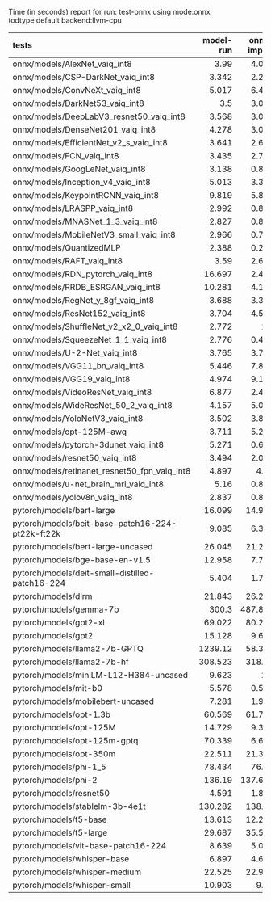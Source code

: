 Time (in seconds) report for run: test-onnx using mode:onnx todtype:default backend:llvm-cpu

| tests                                            |   model-run |   onnx-import |   torch-mlir |   iree-compile |   inference |
|:-------------------------------------------------|------------:|--------------:|-------------:|---------------:|------------:|
| onnx/models/AlexNet_vaiq_int8                    |       3.99  |         4.063 |            0 |          5.099 |       0.448 |
| onnx/models/CSP-DarkNet_vaiq_int8                |       3.342 |         2.241 |            0 |          8.774 |       0.625 |
| onnx/models/ConvNeXt_vaiq_int8                   |       5.017 |         6.493 |            0 |         18.572 |       0.935 |
| onnx/models/DarkNet53_vaiq_int8                  |       3.5   |         3.071 |            0 |          7.593 |       0.652 |
| onnx/models/DeepLabV3_resnet50_vaiq_int8         |       3.568 |         3.015 |            0 |          8.51  |       1.773 |
| onnx/models/DenseNet201_vaiq_int8                |       4.278 |         3.073 |            0 |         27.095 |       0.356 |
| onnx/models/EfficientNet_v2_s_vaiq_int8          |       3.641 |         2.621 |            0 |         18.224 |       0.395 |
| onnx/models/FCN_vaiq_int8                        |       3.435 |         2.765 |            0 |          7.749 |       0.833 |
| onnx/models/GoogLeNet_vaiq_int8                  |       3.138 |         0.894 |            0 |          8.566 |       0.223 |
| onnx/models/Inception_v4_vaiq_int8               |       5.013 |         3.345 |            0 |          8.844 |       0     |
| onnx/models/KeypointRCNN_vaiq_int8               |       9.819 |         5.846 |            0 |          2.017 |       0     |
| onnx/models/LRASPP_vaiq_int8                     |       2.992 |         0.872 |            0 |          9.179 |      10.483 |
| onnx/models/MNASNet_1_3_vaiq_int8                |       2.827 |         0.877 |            0 |          6.852 |       0.166 |
| onnx/models/MobileNetV3_small_vaiq_int8          |       2.966 |         0.757 |            0 |          7.863 |       0.128 |
| onnx/models/QuantizedMLP                         |       2.388 |         0.295 |            0 |          0.964 |       0.072 |
| onnx/models/RAFT_vaiq_int8                       |       3.59  |         2.634 |            0 |          6.02  |       0     |
| onnx/models/RDN_pytorch_vaiq_int8                |      16.697 |         2.454 |            0 |         14.111 |     104.481 |
| onnx/models/RRDB_ESRGAN_vaiq_int8                |      10.281 |         4.128 |            0 |         31.816 |      65.761 |
| onnx/models/RegNet_y_8gf_vaiq_int8               |       3.688 |         3.328 |            0 |         10.912 |       0.537 |
| onnx/models/ResNet152_vaiq_int8                  |       3.704 |         4.515 |            0 |         15.057 |       0.65  |
| onnx/models/ShuffleNet_v2_x2_0_vaiq_int8         |       2.772 |         1.1   |            0 |          5.488 |       0.169 |
| onnx/models/SqueezeNet_1_1_vaiq_int8             |       2.776 |         0.482 |            0 |          4.372 |       0.138 |
| onnx/models/U-2-Net_vaiq_int8                    |       3.765 |         3.734 |            0 |         16.972 |       1.775 |
| onnx/models/VGG11_bn_vaiq_int8                   |       5.446 |         7.874 |            0 |          9.435 |       0.77  |
| onnx/models/VGG19_vaiq_int8                      |       4.974 |         9.135 |            0 |         10.224 |       1.034 |
| onnx/models/VideoResNet_vaiq_int8                |       6.877 |         2.436 |            0 |          3.91  |      81.107 |
| onnx/models/WideResNet_50_2_vaiq_int8            |       4.157 |         5.019 |            0 |          9.631 |       0.817 |
| onnx/models/YoloNetV3_vaiq_int8                  |       3.502 |         3.844 |            0 |         10.94  |      15.277 |
| onnx/models/opt-125M-awq                         |       3.711 |         5.288 |            0 |          6.433 |       0     |
| onnx/models/pytorch-3dunet_vaiq_int8             |       5.271 |         0.613 |            0 |          3.804 |      26.345 |
| onnx/models/resnet50_vaiq_int8                   |       3.494 |         2.057 |            0 |          7.351 |       0.878 |
| onnx/models/retinanet_resnet50_fpn_vaiq_int8     |       4.897 |         4.77  |            0 |          1.578 |       0     |
| onnx/models/u-net_brain_mri_vaiq_int8            |       5.16  |         0.836 |            0 |          3.644 |      56.68  |
| onnx/models/yolov8n_vaiq_int8                    |       2.837 |         0.839 |            0 |          9.339 |       5.318 |
| pytorch/models/bart-large                        |      16.099 |        14.993 |            0 |          7.243 |       0     |
| pytorch/models/beit-base-patch16-224-pt22k-ft22k |       9.085 |         6.302 |            0 |          9.657 |       0.725 |
| pytorch/models/bert-large-uncased                |      26.045 |        21.299 |            0 |         10.039 |       0     |
| pytorch/models/bge-base-en-v1.5                  |      12.958 |         7.756 |            0 |          4.319 |       0     |
| pytorch/models/deit-small-distilled-patch16-224  |       5.404 |         1.754 |            0 |          5.251 |       0.284 |
| pytorch/models/dlrm                              |      21.843 |        26.237 |            0 |         15.133 |       0     |
| pytorch/models/gemma-7b                          |     300.3   |       487.861 |            0 |        552.684 |     102.071 |
| pytorch/models/gpt2-xl                           |      69.022 |        80.214 |            0 |         90.261 |       9.84  |
| pytorch/models/gpt2                              |      15.128 |         9.669 |            0 |         11.268 |       4.809 |
| pytorch/models/llama2-7b-GPTQ                    |    1239.12  |        58.381 |            0 |         66.841 |      13.227 |
| pytorch/models/llama2-7b-hf                      |     308.523 |       318.79  |            0 |        392.945 |      49.684 |
| pytorch/models/miniLM-L12-H384-uncased           |       9.623 |         2.9   |            0 |          1.596 |       0     |
| pytorch/models/mit-b0                            |       5.578 |         0.589 |            0 |          6.517 |       0.404 |
| pytorch/models/mobilebert-uncased                |       7.281 |         1.991 |            0 |         13.546 |       0.287 |
| pytorch/models/opt-1.3b                          |      60.569 |        61.753 |            0 |         41.739 |       0     |
| pytorch/models/opt-125M                          |      14.729 |         9.357 |            0 |          4.792 |       0     |
| pytorch/models/opt-125m-gptq                     |      70.339 |         6.696 |            0 |          3.025 |       0     |
| pytorch/models/opt-350m                          |      22.511 |        21.378 |            0 |         10.274 |       0     |
| pytorch/models/phi-1_5                           |      78.434 |        76.95  |            0 |         83.984 |      14.404 |
| pytorch/models/phi-2                             |     136.19  |       137.634 |            0 |        162.278 |      26.293 |
| pytorch/models/resnet50                          |       4.591 |         1.824 |            0 |          4.76  |       0.394 |
| pytorch/models/stablelm-3b-4e1t                  |     130.282 |       138.32  |            0 |        168.932 |      26.682 |
| pytorch/models/t5-base                           |      13.613 |        12.251 |            0 |         19.06  |      12.461 |
| pytorch/models/t5-large                          |      29.687 |        35.575 |            0 |         64.41  |      20.013 |
| pytorch/models/vit-base-patch16-224              |       8.639 |         5.017 |            0 |          8.347 |       0.636 |
| pytorch/models/whisper-base                      |       6.897 |         4.672 |            0 |          2.246 |       0     |
| pytorch/models/whisper-medium                    |      22.525 |        22.978 |            0 |         12.377 |       0     |
| pytorch/models/whisper-small                     |      10.903 |         9.52  |            0 |          4.988 |       0     |
